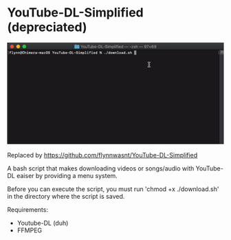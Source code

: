 # YouTube-DL-Simplified (depreciated)
![](example.gif)

Replaced by https://github.com/flynnwasnt/YouTube-DL-Simplified

A bash script that makes downloading videos or songs/audio with YouTube-DL eaiser by providing a menu system.

Before you can execute the script, you must run 'chmod +x ./download.sh' in the directory where the script is saved.

Requirements:

- Youtube-DL (duh)
- FFMPEG

